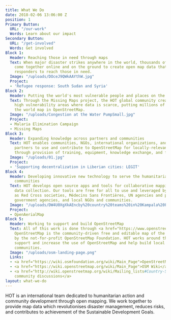 ```yaml
---
title: What We Do
date: 2018-02-06 13:06:00 Z
position: 1
Primary Button:
  URL: "/our-work"
  Words: Learn about our impact
Secondary Button:
  URL: "/get-involved"
  Words: Get involved
Block 1:
  Header: Reaching those in need through maps
  Text: When major disaster strikes anywhere in the world, thousands of HOT volunteers
    come together online and on the ground to create open map data that enables disaster
    responders to reach those in need.
  Image: "/uploads/DOceJ9QWkAAYthW.jpg"
  Project:
  - 'Refugee response: South Sudan and Syria'
Block 2:
  Header: Putting the world's most vulnerable people and places on the map
  Text: Through the Missing Maps project, the HOT global community creates maps of
    high vulnerability areas where data is scarce, putting millions of people onto
    the world map in OpenStreetMap.
  Image: "/uploads/Congestion at the Water PumpSmall.jpg"
  Project:
  - Malaria Elimination Campaign
  - Missing Maps
Block 3:
  Header: Expanding knowledge across partners and communities
  Text: HOT enables communities, NGOs, international organizations, and government
    partners to use and contribute to OpenStreetMap for locally-relevant challenges
    through provision of training, equipment, knowledge exchange, and field projects.
  Image: "/uploads/01.jpg"
  Project:
  - 'Supporting decentralization in Liberian cities: LEGIT'
Block 4:
  Header: Developing innovative new technology to serve the humanitarian and development
    communities
  Text: HOT develops open source apps and tools for collaborative mapping and geospatial
    data collection. Our tools are free for all to use and leveraged by partners such
    as Red Cross societies, Médecins Sans Frontières, UN agencies and programmes,
    government agencies, and local NGOs and communities.
  Image: "/uploads/DW4U0XgXkAEncby%20country%20teams%20in%20Kampala%20Feb%202018.jpg"
  Project:
  - OpenAerialMap
Block 5:
  Header: Working to support and build OpenStreetMap
  Text: All of this work is done through <a href="https://www.openstreetmap.org/">OpenStreetMap</a>.
    OpenStreetMap is the community-driven free and editable map of the world, supported
    by the not-for-profit OpenStreetMap Foundation. HOT works around the globe to
    support and increase the use of OpenStreetMap and help build local OpenStreetMap
    communities.
  Image: "/uploads/osm-landing-page.png"
  Links:
  - <a href="https://wiki.osmfoundation.org/wiki/Main_Page">OpenStreetMap Foundation</a>
  - <a href="https://wiki.openstreetmap.org/wiki/Main_Page">OSM Wiki</a>
  - <a href="http://wiki.openstreetmap.org/wiki/Mailing_lists#Country-Specific_Lists">Local
    community discussions</a>
layout: what-we-do
---
```


HOT is an international team dedicated to humanitarian action and community development through open mapping. We work together to provide map data which revolutionises disaster management, reduces risks, and contributes to achievement of the Sustainable Development Goals.
